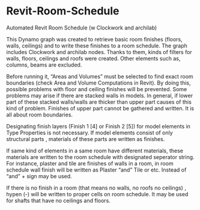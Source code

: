 # Revit-Room-Schedule
Automated Revit Room Schedule (w Clockwork and archilab)

This Dynamo graph was created to retrieve basic room finishes (floors, walls, ceilings) and to write these finishes to a room schedule.
The graph includes Clockwork and archilab nodes. Thanks to them, kinds of filters for walls, floors, ceilings and roofs were created. 
Other elements such as, columns, beams are excluded.

Before running it, “Areas and Volumes” must be selected to find exact room boundaries (check Area and Volume Computations in Revit). 
By doing this, possible problems with floor and ceiling finishes will be prevented. 
Some problems may arise if there are stacked walls in models. 
In general, if lower part of these stacked walls/walls are thicker than upper part causes of this kind of problem. 
Finishes of upper part cannot be gathered and written. It is all about room boundaries.

Designating finish layers (Finish 1 [4] or Finish 2 [5]) for model elements in Type Properties is not necessary. 
If model elements consist of only structural parts , materials of these parts are written as finishes.

If same kind of elements in a same room have different materials, these materials are written to the room schedule with designated seperator string. 
For instance, plaster and tile are finishes of walls in a room, in room schedule wall finish will be written as Plaster “and” Tile or etc. 
Instead of “and” + sign may be used.

If there is no finish in a room (that means no walls, no roofs no ceilings) , hypen (-) will be written to proper cells on room schedule. 
It may be used for shafts that have no ceilings and floors.
